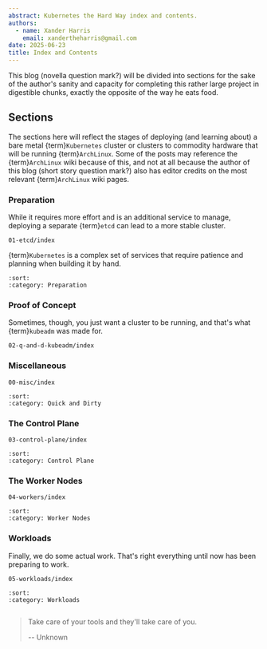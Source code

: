 ```yaml
---
abstract: Kubernetes the Hard Way index and contents.
authors:
  - name: Xander Harris
    email: xandertheharris@gmail.com
date: 2025-06-23
title: Index and Contents
---
```


This blog (novella question mark?) will be divided into sections for the
sake of the author's sanity and capacity for completing this rather large
project in digestible chunks, exactly the opposite of the way he eats food.

## Sections

The sections here will reflect the stages of deploying (and learning about)
a bare metal {term}`Kubernetes` cluster or clusters to commodity hardware
that will be running {term}`ArchLinux`. Some of the posts may reference
the {term}`ArchLinux` wiki because of this, and not at all because the
author of this blog (short story question mark?) also has editor credits
on the most relevant {term}`ArchLinux` wiki pages.

### Preparation

While it requires more effort and is an additional service to manage,
deploying a separate {term}`etcd` can lead to a more stable cluster.

```{toctree}
01-etcd/index
```

{term}`Kubernetes` is a complex set of services that require patience
and planning when building it by hand.

```{postlist}
:sort:
:category: Preparation
```

### Proof of Concept

Sometimes, though, you just want a cluster to be running, and that's
what {term}`kubeadm` was made for.

```{toctree}
02-q-and-d-kubeadm/index
```

### Miscellaneous

```{toctree}
00-misc/index
```

```{postlist}
:sort:
:category: Quick and Dirty
```

### The Control Plane

```{toctree}
03-control-plane/index
```

```{postlist}
:sort:
:category: Control Plane
```

### The Worker Nodes

```{toctree}
04-workers/index
```

```{postlist}
:sort:
:category: Worker Nodes
```

### Workloads

Finally, we do some actual work. That's right everything until now
has been preparing to work.

```{toctree}
05-workloads/index
```

```{postlist}
:sort:
:category: Workloads
```

```{sectionauthor} Xander Harris <xandertheharris@gmail.com>

```

> Take care of your tools and they'll take care of you.
>
> -- Unknown
